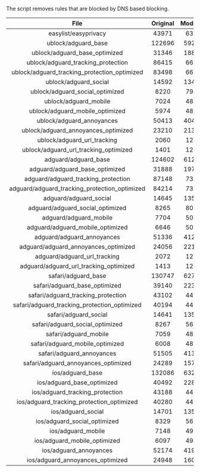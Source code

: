 The script removes rules that are blocked by DNS based blocking.


| File | Original | Modified |
|:----:|:-----:|:-----:|
| easylist/easyprivacy | 43971 | 6356 |
| ublock/adguard_base | 122696 | 59262 |
| ublock/adguard_base_optimized | 31346 | 18804 |
| ublock/adguard_tracking_protection | 86415 | 6692 |
| ublock/adguard_tracking_protection_optimized | 83498 | 6692 |
| ublock/adguard_social | 14592 | 13480 |
| ublock/adguard_social_optimized | 8220 | 7965 |
| ublock/adguard_mobile | 7024 | 4838 |
| ublock/adguard_mobile_optimized | 5974 | 4838 |
| ublock/adguard_annoyances | 50413 | 40433 |
| ublock/adguard_annoyances_optimized | 23210 | 21315 |
| ublock/adguard_url_tracking | 2060 | 1219 |
| ublock/adguard_url_tracking_optimized | 1401 | 1219 |
| adguard/adguard_base | 124602 | 61260 |
| adguard/adguard_base_optimized | 31888 | 19796 |
| adguard/adguard_tracking_protection | 87148 | 7371 |
| adguard/adguard_tracking_protection_optimized | 84214 | 7371 |
| adguard/adguard_social | 14645 | 13540 |
| adguard/adguard_social_optimized | 8265 | 8020 |
| adguard/adguard_mobile | 7704 | 5017 |
| adguard/adguard_mobile_optimized | 6646 | 5017 |
| adguard/adguard_annoyances | 51336 | 41274 |
| adguard/adguard_annoyances_optimized | 24056 | 22144 |
| adguard/adguard_url_tracking | 2072 | 1229 |
| adguard/adguard_url_tracking_optimized | 1413 | 1229 |
| safari/adguard_base | 130747 | 62701 |
| safari/adguard_base_optimized | 39140 | 22365 |
| safari/adguard_tracking_protection | 43102 | 4459 |
| safari/adguard_tracking_protection_optimized | 40194 | 4458 |
| safari/adguard_social | 14641 | 13529 |
| safari/adguard_social_optimized | 8267 | 5648 |
| safari/adguard_mobile | 7059 | 4880 |
| safari/adguard_mobile_optimized | 6008 | 4879 |
| safari/adguard_annoyances | 51505 | 41369 |
| safari/adguard_annoyances_optimized | 24289 | 15716 |
| ios/adguard_base | 132086 | 63217 |
| ios/adguard_base_optimized | 40492 | 22885 |
| ios/adguard_tracking_protection | 43188 | 4467 |
| ios/adguard_tracking_protection_optimized | 40280 | 4466 |
| ios/adguard_social | 14701 | 13562 |
| ios/adguard_social_optimized | 8329 | 5669 |
| ios/adguard_mobile | 7148 | 4919 |
| ios/adguard_mobile_optimized | 6097 | 4918 |
| ios/adguard_annoyances | 52174 | 41934 |
| ios/adguard_annoyances_optimized | 24948 | 16051 |